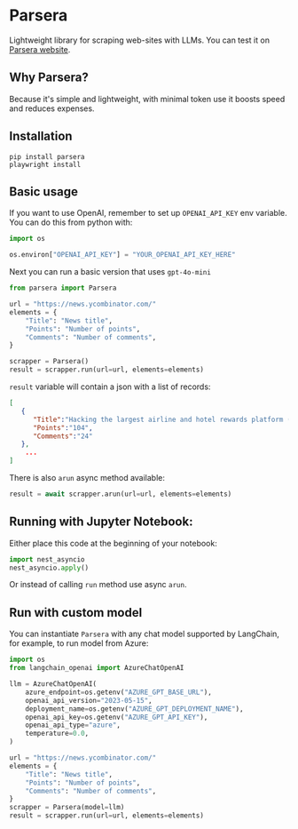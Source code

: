 # Parsera
Lightweight library for scraping web-sites with LLMs. 
You can test it on [Parsera website](https://parsera.org).

## Why Parsera?
Because it's simple and lightweight, with minimal token use it boosts speed and reduces expenses.

## Installation

```shell
pip install parsera
playwright install
```

## Basic usage

If you want to use OpenAI, remember to set up `OPENAI_API_KEY` env variable.
You can do this from python with:
```python
import os

os.environ["OPENAI_API_KEY"] = "YOUR_OPENAI_API_KEY_HERE"
```

Next you can run a basic version that uses `gpt-4o-mini`
```python
from parsera import Parsera

url = "https://news.ycombinator.com/"
elements = {
    "Title": "News title",
    "Points": "Number of points",
    "Comments": "Number of comments",
}

scrapper = Parsera()
result = scrapper.run(url=url, elements=elements)
```

`result` variable will contain a json with a list of records:
```json
[
   {
      "Title":"Hacking the largest airline and hotel rewards platform (2023)",
      "Points":"104",
      "Comments":"24"
   },
    ...
]
```

There is also `arun` async method available:
```python
result = await scrapper.arun(url=url, elements=elements)
```

## Running with Jupyter Notebook:
Either place this code at the beginning of your notebook:
```python
import nest_asyncio
nest_asyncio.apply()
```

Or instead of calling `run` method use async `arun`.

## Run with custom model
You can instantiate `Parsera` with any chat model supported by LangChain, for example, to run model from Azure:  
```python
import os
from langchain_openai import AzureChatOpenAI

llm = AzureChatOpenAI(
    azure_endpoint=os.getenv("AZURE_GPT_BASE_URL"),
    openai_api_version="2023-05-15",
    deployment_name=os.getenv("AZURE_GPT_DEPLOYMENT_NAME"),
    openai_api_key=os.getenv("AZURE_GPT_API_KEY"),
    openai_api_type="azure",
    temperature=0.0,
)

url = "https://news.ycombinator.com/"
elements = {
    "Title": "News title",
    "Points": "Number of points",
    "Comments": "Number of comments",
}
scrapper = Parsera(model=llm)
result = scrapper.run(url=url, elements=elements)
```

